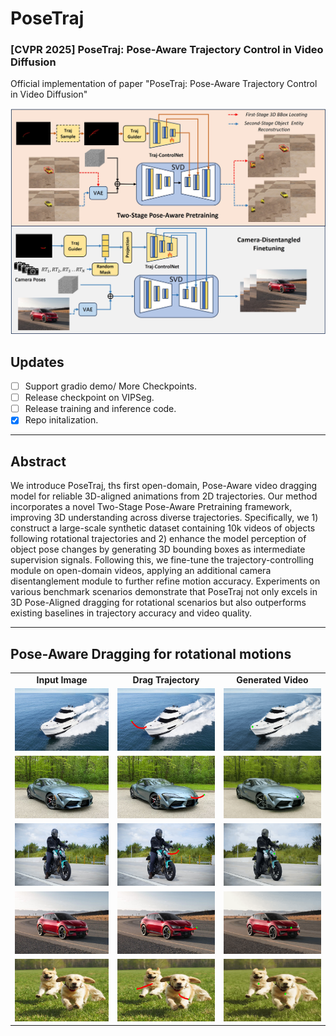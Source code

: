# PoseTraj
### [CVPR 2025] PoseTraj: Pose-Aware Trajectory Control in Video Diffusion

Official implementation of paper "PoseTraj: Pose-Aware Trajectory Control in Video Diffusion"

<p align="center">
<img src="./assets/stage-split.jpg" width="800px"/>  
<br>
</p>


## **Updates**

<!--- [ ] Mar. 13, 2024. Release the train code in **three month**.-->
- [ ] Support gradio demo/ More Checkpoints.
- [ ] Release checkpoint on VIPSeg.
- [ ] Release training and inference code.
- [x] Repo initalization.

---

## Abstract
We introduce PoseTraj, ths first open-domain, Pose-Aware video dragging model for reliable 3D-aligned animations from 2D trajectories. Our method incorporates a novel Two-Stage Pose-Aware Pretraining framework, improving 3D understanding across diverse trajectories. Specifically, we 1) construct a large-scale synthetic dataset containing 10k videos of objects following rotational trajectories and 2) enhance the model perception of object pose changes by generating 3D bounding boxes as intermediate supervision signals. Following this, we fine-tune the trajectory-controlling module on open-domain videos, applying an additional camera disentanglement module to further refine motion accuracy. Experiments on various benchmark scenarios demonstrate that PoseTraj not only excels in 3D Pose-Aligned dragging for rotational scenarios but also outperforms existing baselines in trajectory accuracy and video quality.

---

## Pose-Aware Dragging for rotational motions
<table class="center">
<tr>
    <td style="text-align:center;"><b>Input Image</b></td>
  <td style="text-align:center;"><b>Drag Trajectory</b></td>
      <td style="text-align:center;"><b>Generated Video</b></td>
</tr>
<tr>
  <td><img src="./assets/boat1.jpg" width="177" height="100"></td>
  <td><img src="./assets/boat1_traj.jpg" width="177" height="100"></td>         
  <td><img src="./assets/traj_boat1.gif" width="177" height="100"></td>
</tr>
<tr>
  <td><img src="./assets/car1.jpg" width="177" height="100"></td>
  <td><img src="./assets/car1_traj.jpg" width="177" height="100"></td>         
  <td><img src="./assets/traj_car1.gif" width="177" height="100"></td>
</tr>
<tr>
  <td><img src="./assets/motor1.jpg" width="177" height="100"></td>
  <td><img src="./assets/motor1_traj.jpg" width="177" height="100"></td>         
  <td><img src="./assets/traj_motor1.gif" width="177" height="100"></td>
</tr>
<tr>
  <td><img src="./assets/red_car.jpg" width="177" height="100"></td>
  <td><img src="./assets/red_car_traj.jpg" width="177" height="100"></td>         
  <td><img src="./assets/traj_red_car.gif" width="177" height="100"></td>
</tr>
<tr>
  <td><img src="./assets/two_dog.jpg" width="177" height="100"></td>
  <td><img src="./assets/two_dog_traj.jpg" width="177" height="100"></td>         
  <td><img src="./assets/traj_two_dog.gif" width="177" height="100"></td>
</tr>

</table>